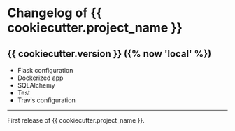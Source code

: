 # Changelog of {{ cookiecutter.project_name }}

## {{ cookiecutter.version }} ({% now 'local' %})

* Flask configuration
* Dockerized app
* SQLAlchemy
* Test
* Travis configuration

---

First release of {{ cookiecutter.project_name }}.